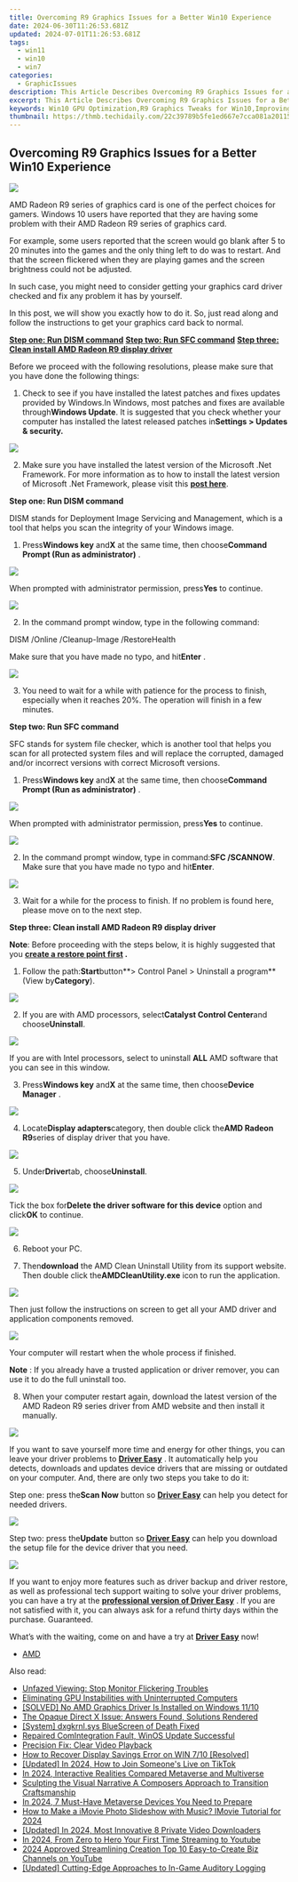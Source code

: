 ```yaml
---
title: Overcoming R9 Graphics Issues for a Better Win10 Experience
date: 2024-06-30T11:26:53.681Z
updated: 2024-07-01T11:26:53.681Z
tags:
  - win11
  - win10
  - win7
categories:
  - GraphicIssues
description: This Article Describes Overcoming R9 Graphics Issues for a Better Win10 Experience
excerpt: This Article Describes Overcoming R9 Graphics Issues for a Better Win10 Experience
keywords: Win10 GPU Optimization,R9 Graphics Tweaks for Win10,Improving R9 Performance in Windows,Solve R9 Issues on Windows 10,NVIDIA R9 Win10 Enhancement Tips,Maximize R9 Graphics Capabilities in Win10,NVIDIA R9 Stability Fix for Win10
thumbnail: https://thmb.techidaily.com/22c39789b5fe1ed667e7cca081a20115c82b1e4756445b0d8d485b13ec35a1e3.jpg
---
```


## Overcoming R9 Graphics Issues for a Better Win10 Experience

![](https://images.drivereasy.com/wp-content/uploads/2016/12/img_58647de6a91e7.jpg)

AMD Radeon R9 series of graphics card is one of the perfect choices for gamers. Windows 10 users have reported that they are having some problem with their AMD Radeon R9 series of graphics card.  
  
For example, some users reported that the screen would go blank after 5 to 20 minutes into the games and the only thing left to do was to restart. And that the screen flickered when they are playing games and the screen brightness could not be adjusted.
  
In such case, you might need to consider getting your graphics card driver checked and fix any problem it has by yourself.
  
In this post, we will show you exactly how to do it. So, just read along and follow the instructions to get your graphics card back to normal.
  
[**Step one: Run DISM command**](#1)
[**Step two: Run SFC command**](#2)
[**Step three: Clean install AMD Radeon R9 display driver**](#3)
  
Before we proceed with the following resolutions, please make sure that you have done the following things:
  
1) Check to see if you have installed the latest patches and fixes updates provided by Windows.In Windows, most patches and fixes are available through**Windows Update**. It is suggested that you check whether your computer has installed the latest released patches in**Settings > Updates & security.**

![](https://images.drivereasy.com/wp-content/uploads/2016/10/settings-updates-security.jpg)

2) Make sure you have installed the latest version of the Microsoft .Net Framework. For more information as to how to install the latest version of Microsoft .Net Framework, please visit this [**post here**](https://tools.techidaily.com/drivereasy/download/).
  
 **Step one: Run DISM command**
  
 DISM stands for Deployment Image Servicing and Management, which is a tool that helps you scan the integrity of your Windows image.
  
 1) Press**Windows key** and**X** at the same time, then choose**Command Prompt (Run as administrator)** .
  
![](https://images.drivereasy.com/wp-content/uploads/2016/12/img_586482f8af0b5.png)
  
 When prompted with administrator permission, press**Yes** to continue.

![](https://images.drivereasy.com/wp-content/uploads/2016/12/img_586483a425d5a.jpg)
  
 2) In the command prompt window, type in the following command:

DISM /Online /Cleanup-Image /RestoreHealth

 Make sure that you have made no typo, and hit**Enter** .
  
![](https://images.drivereasy.com/wp-content/uploads/2016/12/img_58648713723c7.jpg)

 3) You need to wait for a while with patience for the process to finish, especially when it reaches 20%. The operation will finish in a few minutes.  
  
 **Step two: Run SFC command**
  
 SFC stands for system file checker, which is another tool that helps you scan for all protected system files and will replace the corrupted, damaged and/or incorrect versions with correct Microsoft versions.
  
 1) Press**Windows key** and**X** at the same time, then choose**Command Prompt (Run as administrator)** .
  
![](https://images.drivereasy.com/wp-content/uploads/2016/12/img_586482f8af0b5.png)
  
 When prompted with administrator permission, press**Yes** to continue.

![](https://images.drivereasy.com/wp-content/uploads/2016/12/img_586483a425d5a.jpg)
  
2) In the command prompt window, type in command:**SFC /SCANNOW**. Make sure that you have made no typo and hit**Enter**.
  
![](https://images.drivereasy.com/wp-content/uploads/2016/12/img_58648e300e3c1.jpg)

3) Wait for a while for the process to finish. If no problem is found here, please move on to the next step.
  
 **Step three: Clean install AMD Radeon R9 display driver**
  
**Note**: Before proceeding with the steps below, it is highly suggested that you **[create a restore point first](https://tools.techidaily.com/drivereasy/download/) .**
  
1) Follow the path:**Start**button**\> Control Panel > Uninstall a program**(View by**Category**).  
  
![](https://images.drivereasy.com/wp-content/uploads/2016/12/img_58648e5733e51.jpg)

2) If you are with AMD processors, select**Catalyst Control Center**and choose**Uninstall**.
  
![](https://images.drivereasy.com/wp-content/uploads/2016/12/img_58648f8f4dd21.jpg)
  
 If you are with Intel processors, select to uninstall **ALL** AMD software that you can see in this window.  
  
 3) Press**Windows key** and**X** at the same time, then choose**Device Manager** .

![](https://images.drivereasy.com/wp-content/uploads/2016/12/img_586490d260746.png)

4) Locate**Display adapters**category, then double click the**AMD Radeon R9**series of display driver that you have.
  
![](https://images.drivereasy.com/wp-content/uploads/2016/12/img_5864a9af8c728.jpg)

5) Under**Driver**tab, choose**Uninstall**.
  
![](https://images.drivereasy.com/wp-content/uploads/2016/12/img_5864a9dcb005b.jpg)
  
 Tick the box for**Delete the driver software for this device** option and click**OK** to continue.
  
![](https://images.drivereasy.com/wp-content/uploads/2016/12/img_5864ab747efcd.png)

 6) Reboot your PC.
  
 7) Then**download** the AMD Clean Uninstall Utility from its support website. Then double click the**AMDCleanUtility.exe** icon to run the application.  
  
![](https://images.drivereasy.com/wp-content/uploads/2016/12/img_5864ac776f616.png)
  
 Then just follow the instructions on screen to get all your AMD driver and application components removed.  
  
![](https://images.drivereasy.com/wp-content/uploads/2016/12/img_5864acd59401a.jpg)
  
 Your computer will restart when the whole process if finished.
  
**Note** : If you already have a trusted application or driver remover, you can use it to do the full uninstall too.
  
 8) When your computer restart again, download the latest version of the AMD Radeon R9 series driver from AMD website and then install it manually.  
  
![](https://images.drivereasy.com/wp-content/uploads/2016/12/img_5864b2625647d.png)

 If you want to save yourself more time and energy for other things, you can leave your driver problems to [**Driver Easy**](https://tools.techidaily.com/drivereasy/download/) . It automatically help you detects, downloads and updates device drivers that are missing or outdated on your computer. And, there are only two steps you take to do it:
  
 Step one: press the**Scan Now** button so [**Driver Easy**](https://tools.techidaily.com/drivereasy/download/) can help you detect for needed drivers.
  
![](https://images.drivereasy.com/wp-content/uploads/2017/04/img_58e894bc3e848.png)
  
 Step two: press the**Update** button so [**Driver Easy**](https://tools.techidaily.com/drivereasy/download/) can help you download the setup file for the device driver that you need.  
  
![](https://images.drivereasy.com/wp-content/uploads/2017/04/img_58e897add407d.jpg)
  
 If you want to enjoy more features such as driver backup and driver restore, as well as professional tech support waiting to solve your driver problems, you can have a try at the [**professional version of Driver Easy**](https://tools.techidaily.com/drivereasy/download/) . If you are not satisfied with it, you can always ask for a refund thirty days within the purchase. Guaranteed.
  
 What’s with the waiting, come on and have a try at [**Driver Easy**](https://tools.techidaily.com/drivereasy/download/) now!

* [AMD](https://tools.techidaily.com/drivereasy/download/)

<ins class="adsbygoogle"
     style="display:block"
     data-ad-format="autorelaxed"
     data-ad-client="ca-pub-7571918770474297"
     data-ad-slot="1223367746"></ins>



<ins class="adsbygoogle"
     style="display:block"
     data-ad-client="ca-pub-7571918770474297"
     data-ad-slot="8358498916"
     data-ad-format="auto"
     data-full-width-responsive="true"></ins>

<span class="atpl-alsoreadstyle">Also read:</span>
<div><ul>
<li><a href="https://graphic-issues.techidaily.com/unfazed-viewing-stop-monitor-flickering-troubles/"><u>Unfazed Viewing: Stop Monitor Flickering Troubles</u></a></li>
<li><a href="https://graphic-issues.techidaily.com/eliminating-gpu-instabilities-with-uninterrupted-computers/"><u>Eliminating GPU Instabilities with Uninterrupted Computers</u></a></li>
<li><a href="https://graphic-issues.techidaily.com/solved-no-amd-graphics-driver-is-installed-on-windows-1110/"><u>[SOLVED] No AMD Graphics Driver Is Installed on Windows 11/10</u></a></li>
<li><a href="https://graphic-issues.techidaily.com/the-opaque-direct-x-issue-answers-found-solutions-rendered/"><u>The Opaque Direct X Issue: Answers Found, Solutions Rendered</u></a></li>
<li><a href="https://graphic-issues.techidaily.com/system-dxgkrnlsys-bluescreen-of-death-fixed/"><u>[System] dxgkrnl.sys BlueScreen of Death Fixed</u></a></li>
<li><a href="https://graphic-issues.techidaily.com/repaired-comintegration-fault-winos-update-successful/"><u>Repaired ComIntegration Fault, WinOS Update Successful</u></a></li>
<li><a href="https://graphic-issues.techidaily.com/precision-fix-clear-video-playback/"><u>Precision Fix: Clear Video Playback</u></a></li>
<li><a href="https://graphic-issues.techidaily.com/how-to-recover-display-savings-error-on-win-710-resolved/"><u>How to Recover Display Savings Error on WIN 7/10 [Resolved]</u></a></li>
<li><a href="https://tiktok-videos.techidaily.com/updated-in-2024-how-to-join-someones-live-on-tiktok/"><u>[Updated] In 2024, How to Join Someone's Live on TikTok</u></a></li>
<li><a href="https://extra-support.techidaily.com/in-2024-interactive-realities-compared-metaverse-and-multiverse/"><u>In 2024, Interactive Realities Compared  Metaverse and Multiverse</u></a></li>
<li><a href="https://sound-tweaking.techidaily.com/sculpting-the-visual-narrative-a-composers-approach-to-transition-craftsmanship/"><u>Sculpting the Visual Narrative A Composers Approach to Transition Craftsmanship</u></a></li>
<li><a href="https://extra-lessons.techidaily.com/in-2024-7-must-have-metaverse-devices-you-need-to-prepare/"><u>In 2024, 7 Must-Have Metaverse Devices You Need to Prepare</u></a></li>
<li><a href="https://meme-emoji.techidaily.com/how-to-make-a-imovie-photo-slideshow-with-music-imovie-tutorial-for-2024/"><u>How to Make a iMovie Photo Slideshow with Music? IMovie Tutorial for 2024</u></a></li>
<li><a href="https://facebook-clips.techidaily.com/updated-in-2024-most-innovative-8-private-video-downloaders/"><u>[Updated] In 2024, Most Innovative 8 Private Video Downloaders</u></a></li>
<li><a href="https://youtube-lab.techidaily.com/24-from-zero-to-hero-your-first-time-streaming-to-youtube/"><u>In 2024, From Zero to Hero  Your First Time Streaming to Youtube</u></a></li>
<li><a href="https://youtube-help.techidaily.com/2024-approved-streamlining-creation-top-10-easy-to-create-biz-channels-on-youtube/"><u>2024 Approved  Streamlining Creation  Top 10 Easy-to-Create Biz Channels on YouTube</u></a></li>
<li><a href="https://desktop-recording.techidaily.com/updated-cutting-edge-approaches-to-in-game-auditory-logging/"><u>[Updated] Cutting-Edge Approaches to In-Game Auditory Logging</u></a></li>
</ul></div>
